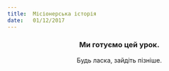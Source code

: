 ```yaml
---
title:  Місіонерська історія
date:   01/12/2017
---
```


### <center>Ми готуємо цей урок.</center>
<center>Будь ласка, зайдіть пізніше.</center>